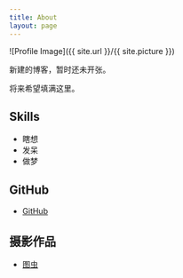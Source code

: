 ```yaml
---
title: About
layout: page
---
```

![Profile Image]({{ site.url }}/{{ site.picture }})

<p>新建的博客，暂时还未开张。</p>

<p>将来希望填满这里。</p>

<h2>Skills</h2>

<ul class="skill-list">
	<li>瞎想</li>
	<li>发呆</li>
	<li>做梦</li>
</ul>

<h2>GitHub</h2>

<ul>
	<li><a href="https://github.com/whyeemcc">GitHub</a></li>
</ul>

<h2>摄影作品</h2>

<ul>
	<li><a href="https://whyeemcc.tuchong.com/">图虫</a></li>
</ul>